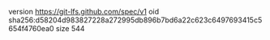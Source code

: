 version https://git-lfs.github.com/spec/v1
oid sha256:d58204d983827228a272995db896b7bd6a22c623c6497693415c5654f4760ea0
size 544
